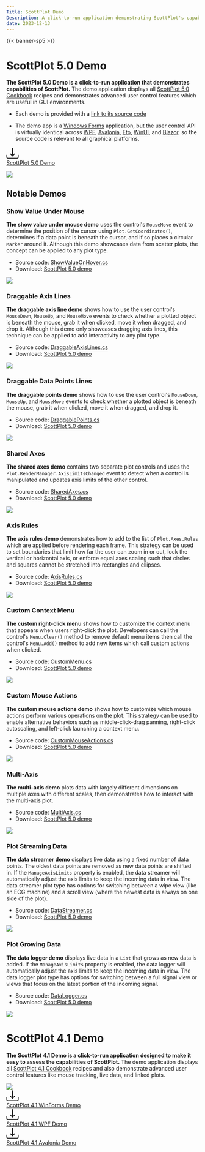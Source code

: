 ```yaml
---
Title: ScottPlot Demo
Description: A click-to-run application demonstrating ScottPlot's capabilities
date: 2023-12-13
---
```


{{< banner-sp5 >}}

# ScottPlot 5.0 Demo

**The ScottPlot 5.0 Demo is a click-to-run application that demonstrates capabilities of ScottPlot.** The demo application displays all [ScottPlot 5.0 Cookbook](/cookbook/5.0/) recipes and demonstrates advanced user control features which are useful in GUI environments. 

* Each demo is provided with a [link to its source code](https://github.com/ScottPlot/ScottPlot/tree/main/src/ScottPlot5/ScottPlot5%20Demos/ScottPlot5%20WinForms%20Demo/Demos)

* The demo app is a [Windows Forms](/quickstart/winforms/) application, but the user control API is virtually identical across [WPF](/quickstart/wpf/), [Avalonia](/quickstart/avalonia/), [Eto](/quickstart/eto/), [WinUI](/quickstart/winui/), and [Blazor](/quickstart/blazor/), so the source code is relevant to all graphical platforms.

<div class='text-center mt-5 mb-2' id='download'>
<a class="btn btn-success btn-lg" href="https://scottplot.net/demos/scottplot-5.0-demo-winforms.zip?version=5.0.16" role="button">
<div class='d-flex align-items-center'>
<svg xmlns="http://www.w3.org/2000/svg" width="32" height="32" fill="currentColor" class="bi bi-download me-2" viewBox="0 0 16 16">
<path d="M.5 9.9a.5.5 0 0 1 .5.5v2.5a1 1 0 0 0 1 1h12a1 1 0 0 0 1-1v-2.5a.5.5 0 0 1 1 0v2.5a2 2 0 0 1-2 2H2a2 2 0 0 1-2-2v-2.5a.5.5 0 0 1 .5-.5"/>
<path d="M7.646 11.854a.5.5 0 0 0 .708 0l3-3a.5.5 0 0 0-.708-.708L8.5 10.293V1.5a.5.5 0 0 0-1 0v8.793L5.354 8.146a.5.5 0 1 0-.708.708z"/>
</svg>
<div class='fs-4'>ScottPlot 5.0 Demo</div>
</div>
</a>
</div>

![](/images/demo/5.0/demo.png)

## Notable Demos

### Show Value Under Mouse

**The show value under mouse demo** uses the control's `MouseMove` event to determine the position of the cursor using `Plot.GetCoordinates()`, determines if a data point is beneath the cursor, and if so places a circular `Marker` around it. Although this demo showcases data from scatter plots, the concept can be applied to any plot type.

* Source code: [ShowValueOnHover.cs](https://github.com/ScottPlot/ScottPlot/blob/main/src/ScottPlot5/ScottPlot5%20Demos/ScottPlot5%20WinForms%20Demo/Demos/ShowValueOnHover.cs)
* Download: <a href='#download'>ScottPlot 5.0 demo</a>

![](/images/demo/5.0/show-point.gif)


### Draggable Axis Lines

**The draggable axis line demo** shows how to use the user control's `MouseDown`, `MouseUp`, and `MouseMove` events to check whether a plotted object is beneath the mouse, grab it when clicked, move it when dragged, and drop it. Although this demo only showcases dragging axis lines, this technique can be applied to add interactivity to any plot type.

* Source code: [DraggableAxisLines.cs](https://github.com/ScottPlot/ScottPlot/blob/main/src/ScottPlot5/ScottPlot5%20Demos/ScottPlot5%20WinForms%20Demo/Demos/DraggableAxisLines.cs)
* Download: <a href='#download'>ScottPlot 5.0 demo</a>

![](/images/demo/5.0/drag.gif)


### Draggable Data Points Lines

**The draggable points demo** shows how to use the user control's `MouseDown`, `MouseUp`, and `MouseMove` events to check whether a plotted object is beneath the mouse, grab it when clicked, move it when dragged, and drop it.

* Source code: [DraggablePoints.cs](https://github.com/ScottPlot/ScottPlot/blob/main/src/ScottPlot5/ScottPlot5%20Demos/ScottPlot5%20WinForms%20Demo/Demos/DraggablePoints.cs)
* Download: <a href='#download'>ScottPlot 5.0 demo</a>

![](/images/demo/5.0/draggable-points.gif)


### Shared Axes

**The shared axes demo** contains two separate plot controls and uses the `Plot.RenderManager.AxisLimitsChanged` event to detect when a control is manipulated and updates axis limits of the other control.

* Source code: [SharedAxes.cs](https://github.com/ScottPlot/ScottPlot/blob/main/src/ScottPlot5/ScottPlot5%20Demos/ScottPlot5%20WinForms%20Demo/Demos/SharedAxes.cs)
* Download: <a href='#download'>ScottPlot 5.0 demo</a>

![](/images/demo/5.0/linked-axes.gif)

### Axis Rules

**The axis rules demo** demonstrates how to add to the list of `Plot.Axes.Rules` which are applied before rendering each frame. This strategy can be used to set boundaries that limit how far the user can zoom in or out, lock the vertical or horizontal axis, or enforce equal axes scaling such that circles and squares cannot be stretched into rectangles and ellipses.

* Source code: [AxisRules.cs](https://github.com/ScottPlot/ScottPlot/blob/main/src/ScottPlot5/ScottPlot5%20Demos/ScottPlot5%20WinForms%20Demo/Demos/AxisRules.cs)
* Download: <a href='#download'>ScottPlot 5.0 demo</a>

![](/images/demo/5.0/axis-rules.png)

### Custom Context Menu

**The custom right-click menu** shows how to customize the context menu that appears when users right-click the plot. Developers can call the control's `Menu.Clear()` method to remove default menu items then call the control's `Menu.Add()` method to add new items which call custom actions when clicked.

* Source code: [CustomMenu.cs](https://github.com/ScottPlot/ScottPlot/blob/main/src/ScottPlot5/ScottPlot5%20Demos/ScottPlot5%20WinForms%20Demo/Demos/CustomMenu.cs)
* Download: <a href='#download'>ScottPlot 5.0 demo</a>

![](/images/demo/5.0/menu.png)


### Custom Mouse Actions

**The custom mouse actions demo** shows how to customize which mouse actions perform various operations on the plot. This strategy can be used to enable alternative behaviors such as middle-click-drag panning, right-click autoscaling, and left-click launching a context menu.

* Source code: [CustomMouseActions.cs](https://github.com/ScottPlot/ScottPlot/blob/main/src/ScottPlot5/ScottPlot5%20Demos/ScottPlot5%20WinForms%20Demo/Demos/CustomMouseActions.cs)
* Download: <a href='#download'>ScottPlot 5.0 demo</a>

![](/images/demo/5.0/custom-mouse.png)

### Multi-Axis

**The multi-axis demo** plots data with largely different dimensions on multiple axes with different scales, then demonstrates how to interact with the multi-axis plot.

* Source code: [MultiAxis.cs](https://github.com/ScottPlot/ScottPlot/blob/main/src/ScottPlot5/ScottPlot5%20Demos/ScottPlot5%20WinForms%20Demo/Demos/MultiAxis.cs)
* Download: <a href='#download'>ScottPlot 5.0 demo</a>

![](/images/demo/5.0/multi-axis.png)

### Plot Streaming Data

**The data streamer demo** displays live data using a fixed number of data points. The oldest data points are removed as new data points are shifted in. If the `ManageAxisLimits` property is enabled, the data streamer will automatically adjust the axis limits to keep the incoming data in view. The data streamer plot type has options for switching between a wipe view (like an ECG machine) and a scroll view (where the newest data is always on one side of the plot).

* Source code: [DataStreamer.cs](https://github.com/ScottPlot/ScottPlot/blob/main/src/ScottPlot5/ScottPlot5%20Demos/ScottPlot5%20WinForms%20Demo/Demos/DataStreamer.cs)
* Download: <a href='#download'>ScottPlot 5.0 demo</a>

![](/images/demo/5.0/data-streamer.gif)

### Plot Growing Data

**The data logger demo** displays live data in a `List` that grows as new data is added. If the `ManageAxisLimits` property is enabled, the data logger will automatically adjust the axis limits to keep the incoming data in view. The data logger plot type has options for switching between a full signal view or views that focus on the latest portion of the incoming signal.

* Source code: [DataLogger.cs](https://github.com/ScottPlot/ScottPlot/blob/main/src/ScottPlot5/ScottPlot5%20Demos/ScottPlot5%20WinForms%20Demo/Demos/DataLogger.cs)
* Download: <a href='#download'>ScottPlot 5.0 demo</a>

![](/images/demo/5.0/data-logger.gif)

# ScottPlot 4.1 Demo

**The ScottPlot 4.1 Demo is a click-to-run application designed to make it easy to assess the capabilities of ScottPlot.** The demo application displays all [ScottPlot 4.1 Cookbook](/cookbook/4.1/) recipes and also demonstrate advanced user control features like mouse tracking, live data, and linked plots. 

<img src="/images/demo/4.1/demo.png" class="w-75 mx-auto d-block my-3">

<div class="row">

<div class="col-md">
<div class='text-center mt-5 mb-2' id='download41'>
<a class="btn btn-success btn-lg" href="https://scottplot.net/demos/ScottPlot-Demo-WinForms.zip" role="button">
<div class='d-flex align-items-center'>
<svg xmlns="http://www.w3.org/2000/svg" width="32" height="32" fill="currentColor" class="bi bi-download me-2" viewBox="0 0 16 16">
<path d="M.5 9.9a.5.5 0 0 1 .5.5v2.5a1 1 0 0 0 1 1h12a1 1 0 0 0 1-1v-2.5a.5.5 0 0 1 1 0v2.5a2 2 0 0 1-2 2H2a2 2 0 0 1-2-2v-2.5a.5.5 0 0 1 .5-.5"/>
<path d="M7.646 11.854a.5.5 0 0 0 .708 0l3-3a.5.5 0 0 0-.708-.708L8.5 10.293V1.5a.5.5 0 0 0-1 0v8.793L5.354 8.146a.5.5 0 1 0-.708.708z"/>
</svg>
<div class='fs-4'>ScottPlot 4.1 WinForms Demo</div>
</div>
</a>
</div>
</div>

<div class="col-md">
<div class='text-center mt-5 mb-2' id='download41'>
<a class="btn btn-primary btn-lg" href="https://scottplot.net/demos/ScottPlot-Demo-WPF.zip" role="button">
<div class='d-flex align-items-center'>
<svg xmlns="http://www.w3.org/2000/svg" width="32" height="32" fill="currentColor" class="bi bi-download me-2" viewBox="0 0 16 16">
<path d="M.5 9.9a.5.5 0 0 1 .5.5v2.5a1 1 0 0 0 1 1h12a1 1 0 0 0 1-1v-2.5a.5.5 0 0 1 1 0v2.5a2 2 0 0 1-2 2H2a2 2 0 0 1-2-2v-2.5a.5.5 0 0 1 .5-.5"/>
<path d="M7.646 11.854a.5.5 0 0 0 .708 0l3-3a.5.5 0 0 0-.708-.708L8.5 10.293V1.5a.5.5 0 0 0-1 0v8.793L5.354 8.146a.5.5 0 1 0-.708.708z"/>
</svg>
<div class='fs-4'>ScottPlot 4.1 WPF Demo</div>
</div>
</a>
</div>
</div>

<div class="col-md">
<div class='text-center mt-5 mb-2' id='download41'>
<a class="btn btn-secondary btn-lg" href="https://scottplot.net/demos/ScottPlot-Demo-Avalonia.zip" role="button">
<div class='d-flex align-items-center'>
<svg xmlns="http://www.w3.org/2000/svg" width="32" height="32" fill="currentColor" class="bi bi-download me-2" viewBox="0 0 16 16">
<path d="M.5 9.9a.5.5 0 0 1 .5.5v2.5a1 1 0 0 0 1 1h12a1 1 0 0 0 1-1v-2.5a.5.5 0 0 1 1 0v2.5a2 2 0 0 1-2 2H2a2 2 0 0 1-2-2v-2.5a.5.5 0 0 1 .5-.5"/>
<path d="M7.646 11.854a.5.5 0 0 0 .708 0l3-3a.5.5 0 0 0-.708-.708L8.5 10.293V1.5a.5.5 0 0 0-1 0v8.793L5.354 8.146a.5.5 0 1 0-.708.708z"/>
</svg>
<div class='fs-4'>ScottPlot 4.1 Avalonia Demo</div>
</div>
</a>
</div>
</div>

</div>